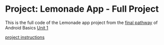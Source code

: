 Project: Lemonade App - Full Project
==================================

This is the full code of the Lemonade app project from the [final pathway](https://developer.android.com/courses/pathways/android-basics-kotlin-four) of Android Basics [Unit 1](https://developer.android.com/courses/android-basics-kotlin/unit-1)

[project instructions](https://developer.android.com/codelabs/basic-android-kotlin-training-project-lemonade)


